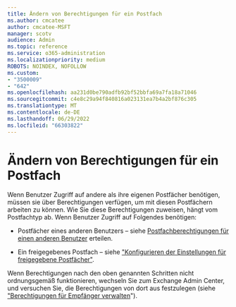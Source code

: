 ```yaml
---
title: Ändern von Berechtigungen für ein Postfach
ms.author: cmcatee
author: cmcatee-MSFT
manager: scotv
audience: Admin
ms.topic: reference
ms.service: o365-administration
ms.localizationpriority: medium
ROBOTS: NOINDEX, NOFOLLOW
ms.custom:
- "3500009"
- "642"
ms.openlocfilehash: aa231d0be790adfb92bf52bbfa69a7fa18a71046
ms.sourcegitcommit: c4e8c29a94f840816a023131ea7b4a2bf876c305
ms.translationtype: MT
ms.contentlocale: de-DE
ms.lasthandoff: 06/29/2022
ms.locfileid: "66303822"
---
```

# <a name="changing-permissions-on-a-mailbox"></a>Ändern von Berechtigungen für ein Postfach

Wenn Benutzer Zugriff auf andere als ihre eigenen Postfächer benötigen, müssen sie über Berechtigungen verfügen, um mit diesen Postfächern arbeiten zu können. Wie Sie diese Berechtigungen zuweisen, hängt vom Postfachtyp ab. Wenn Benutzer Zugriff auf Folgendes benötigen:
  
- Postfächer eines anderen Benutzers – siehe [Postfachberechtigungen für einen anderen Benutzer](https://docs.microsoft.com/microsoft-365/admin/add-users/give-mailbox-permissions-to-another-user) erteilen.
    
- Ein freigegebenes Postfach – siehe ["Konfigurieren der Einstellungen für freigegebene Postfächer"](https://docs.microsoft.com/microsoft-365/admin/email/configure-a-shared-mailbox#add-or-remove-members).
    
Wenn Berechtigungen nach den oben genannten Schritten nicht ordnungsgemäß funktionieren, wechseln Sie zum Exchange Admin Center, und versuchen Sie, die Berechtigungen von dort aus festzulegen (siehe ["Berechtigungen für Empfänger verwalten](https://technet.microsoft.com/library/jj919240%28v=exchg.150%29.aspx)").
  
